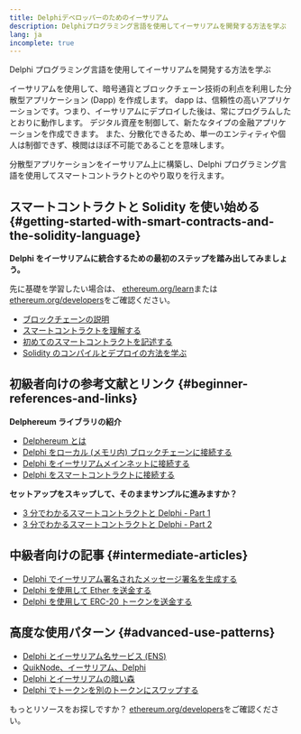 ```yaml
---
title: Delphiデベロッパーのためのイーサリアム
description: Delphiプログラミング言語を使用してイーサリアムを開発する方法を学ぶ
lang: ja
incomplete: true
---
```


<FeaturedText>

Delphi プログラミング言語を使用してイーサリアムを開発する方法を学ぶ

</FeaturedText>

イーサリアムを使用して、暗号通貨とブロックチェーン技術の利点を利用した分散型アプリケーション (Dapp) を作成します。 dapp は、信頼性の高いアプリケーションです。つまり、イーサリアムにデプロイした後は、常にプログラムしたとおりに動作します。 デジタル資産を制御して、新たなタイプの金融アプリケーションを作成できます。 また、分散化できるため、単一のエンティティや個人は制御できず、検閲はほぼ不可能であることを意味します。

分散型アプリケーションをイーサリアム上に構築し、Delphi プログラミング言語を使用してスマートコントラクトとのやり取りを行えます。

## スマートコントラクトと Solidity を使い始める \{#getting-started-with-smart-contracts-and-the-solidity-language}

**Delphi をイーサリアムに統合するための最初のステップを踏み出してみましょう。**

先に基礎を学習したい場合は、 [ethereum.org/learn](/learn/)または[ethereum.org/developers](/developers/)をご確認ください。

- [ブロックチェーンの説明](https://kauri.io/article/d55684513211466da7f8cc03987607d5/blockchain-explained)
- [スマートコントラクトを理解する](https://kauri.io/article/e4f66c6079e74a4a9b532148d3158188/ethereum-101-part-5-the-smart-contract)
- [初めてのスマートコントラクトを記述する](https://kauri.io/article/124b7db1d0cf4f47b414f8b13c9d66e2/remix-ide-your-first-smart-contract)
- [Solidity のコンパイルとデプロイの方法を学ぶ](https://kauri.io/article/973c5f54c4434bb1b0160cff8c695369/understanding-smart-contract-compilation-and-deployment)

## 初級者向けの参考文献とリンク \{#beginner-references-and-links}

**Delphereum ライブラリの紹介**

- [Delphereum とは](https://github.com/svanas/delphereum/blob/master/README.md)
- [Delphi をローカル (メモリ内) ブロックチェーンに接続する](https://medium.com/@svanas/connecting-delphi-to-a-local-in-memory-blockchain-9a1512d6c5b0)
- [Delphi をイーサリアムメインネットに接続する](https://medium.com/@svanas/connecting-delphi-to-the-ethereum-main-net-5faf1feffd83)
- [Delphi をスマートコントラクトに接続する](https://medium.com/@svanas/connecting-delphi-to-smart-contracts-3146b12803a1)

**セットアップをスキップして、そのままサンプルに進みますか？**

- [3 分でわかるスマートコントラクトと Delphi - Part 1](https://medium.com/@svanas/a-3-minute-smart-contract-and-delphi-61d998571d)
- [3 分でわかるスマートコントラクトと Delphi - Part 2](https://medium.com/@svanas/a-3-minute-smart-contract-and-delphi-part-2-446925faa47b)

## 中級者向けの記事 \{#intermediate-articles}

- [Delphi でイーサリアム署名されたメッセージ署名を生成する](https://medium.com/@svanas/generating-an-ethereum-signed-message-signature-in-delphi-75661ce5031b)
- [Delphi を使用して Ether を送金する](https://medium.com/@svanas/transferring-ether-with-delphi-b5f24b1a98a4)
- [Delphi を使用して ERC-20 トークンを送金する](https://medium.com/@svanas/transferring-erc-20-tokens-with-delphi-bb44c05b295d)

## 高度な使用パターン \{#advanced-use-patterns}

- [Delphi とイーサリアム名サービス (ENS)](https://medium.com/@svanas/delphi-and-ethereum-name-service-ens-4443cd278af7)
- [QuikNode、イーサリアム、Delphi](https://medium.com/@svanas/quiknode-ethereum-and-delphi-f7bfc9671c23)
- [Delphi とイーサリアムの暗い森](https://svanas.medium.com/delphi-and-the-ethereum-dark-forest-5b430da3ad93)
- [Delphi でトークンを別のトークンにスワップする](https://svanas.medium.com/swap-one-token-for-another-in-delphi-bcb999c47f7)

もっとリソースをお探しですか？ [ethereum.org/developers](/developers/)をご確認ください。
